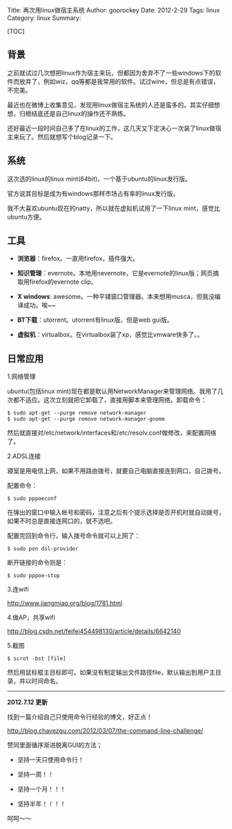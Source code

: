 Title: 再次用linux做宿主系统
Author: goorockey
Date: 2012-2-29
Tags: linux
Category: linux
Summary: 


[TOC]

## 背景

之前就试过几次想把linux作为宿主来玩，但都因为舍弃不了一些windows下的软件而放弃了，例如wiz，qq等都是我常用的软件。试过wine，但总是有点错误，不完美。

最近也在微博上收集意见，发现用linux做宿主系统的人还是蛮多的。其实仔细想想，归根结底还是自己linux的操作还不熟练。

还好最近一段时间自己多了在linux的工作，这几天又下定决心一次装了linux做宿主来玩了。然后就想写个blog记录一下。

<!-- more -->

## 系统

这次选的linux的linux mint(64bit)，一个基于ubuntu的linux发行版。

官方说其目标是成为有windows那样市场占有率的linux发行版。

我不大喜欢ubuntu现在的natty，所以就在虚拟机试用了一下linux mint，感觉比ubuntu方便。

## 工具

- **浏览器**：firefox。一直用firefox，插件强大。

- **知识管理**：evernote。本地用nevernote，它是evernote的linux版；网页摘取用firefox的evernote clip。

- **X windows**: awesome。一种平铺窗口管理器。本来想用musca，但我没编译成功。唉~~

- **BT下载**：utorrent。utorrent有linux版，但是web gui版。

- **虚拟机**：virtualbox。在virtualbox装了xp，感觉比vmware快多了。。

## 日常应用

1.网络管理

ubuntu(包括linux mint)现在都是默认用NetworkManager来管理网络。我用了几次都不适应。这次立刻就把它卸载了，直接用脚本来管理网络。卸载命令：

    $ sudo apt-get --purge remove network-manager
    $ sudo apt-get --purge remove network-manager-gnome

然后就直接对/etc/network/interfaces和/etc/resolv.conf做修改，来配置网络了。

2.ADSL连接

寝室是用电信上网，如果不用路由拨号，就要自己电脑直接连到网口，自己拨号。

配置命令：

    $ sudo pppoeconf

在弹出的窗口中输入帐号和密码，注意之后有个提示选择是否开机时就自动拨号，如果不时总是直接连网口的，就不选吧。

配置完回到命令行，输入拨号命令就可以上网了：

    $ sudo pon dsl-provider

断开链接的命令则是：

    $ sudo pppoe-stop

3.连wifi

<http://www.jiangmiao.org/blog/1781.html>

4.做AP，共享wifi

<http://blog.csdn.net/feifei454498130/article/details/6642140>

5.截图

    $ scrot -bst [file]

然后用鼠标框主目标即可。如果没有制定输出文件路径file，默认输出到用户主目录，并以时间命名。

---

**2012.7.12 更新**

找到一篇介绍自己只使用命令行经验的博文，好正点！

<http://blog.chavezgu.com/2012/03/07/the-command-line-challenge/>

赞同里面循序渐进脱离GUI的方法；

- 坚持一天只使用命令行！

- 坚持一周！！

- 坚持一个月！！！

- 坚持半年！！！！

呵呵～～
